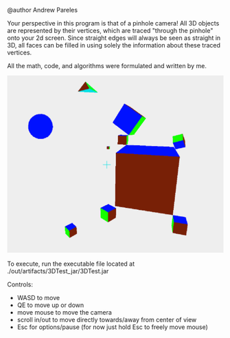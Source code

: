 @author Andrew Pareles

Your perspective in this program is that of a pinhole camera! All 3D objects are represented by their vertices, which are traced "through the pinhole" onto your 2d screen. Since straight edges will always be seen as straight in 3D, all faces can be filled in using solely the information about these traced vertices.

All the math, code, and algorithms were formulated and written by me.

![](demophoto.png)

To execute, run the executable file located at ./out/artifacts/3DTest_jar/3DTest.jar

Controls:
- WASD to move
- QE to move up or down
- move mouse to move the camera
- scroll in/out to move directly towards/away from center of view
- Esc for options/pause (for now just hold Esc to freely move mouse)
